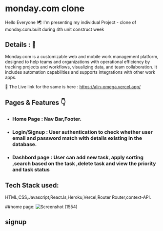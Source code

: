 # monday.com clone

Hello Everyone !🌏 I'm presenting my individual  Project - clone of monday.com.built during  4th unit construct week


## Details : 🔭

Monday.com is a customizable web and mobile work management platform, designed to help teams and organizations with operational efficiency by tracking projects and workflows, visualizing data, and team collaboration. 
It includes automation capabilities and supports integrations with other work apps.

🚀 The Live link for the same is here : https://alin-omega.vercel.app/




## Pages & Features 👇

 - ### Home Page : Nav Bar,Footer.
 - ### Login/Signup : User authentication to check whether user email and password match with details existing in the database.
 - ### Dashbord page : User can add new task, apply sorting ,search based on the task ,delete task and view the priority and task status 



## Tech Stack used:
HTML,CSS,Javascript,ReactJs,Heroku,Vercel,Router Router,context-API.


##home page:
![Screenshot (1554)](https://user-images.githubusercontent.com/97678545/191048324-44ad68ff-f3c4-4819-a633-e24ca884477a.png)

## signup







